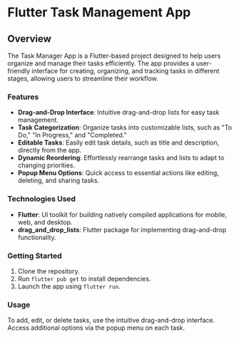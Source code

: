 # Flutter Task Management App

## Overview

The Task Manager App is a Flutter-based project designed to help users organize and manage their tasks efficiently. The app provides a user-friendly interface for creating, organizing, and tracking tasks in different stages, allowing users to streamline their workflow.

### Features

- **Drag-and-Drop Interface**: Intuitive drag-and-drop lists for easy task management.
- **Task Categorization**: Organize tasks into customizable lists, such as "To Do," "In Progress," and "Completed."
- **Editable Tasks**: Easily edit task details, such as title and description, directly from the app.
- **Dynamic Reordering**: Effortlessly rearrange tasks and lists to adapt to changing priorities.
- **Popup Menu Options**: Quick access to essential actions like editing, deleting, and sharing tasks.

### Technologies Used

- **Flutter**: UI toolkit for building natively compiled applications for mobile, web, and desktop.
- **drag_and_drop_lists**: Flutter package for implementing drag-and-drop functionality.

### Getting Started

1. Clone the repository.
2. Run `flutter pub get` to install dependencies.
3. Launch the app using `flutter run`.

### Usage

To add, edit, or delete tasks, use the intuitive drag-and-drop interface. Access additional options via the popup menu on each task.

